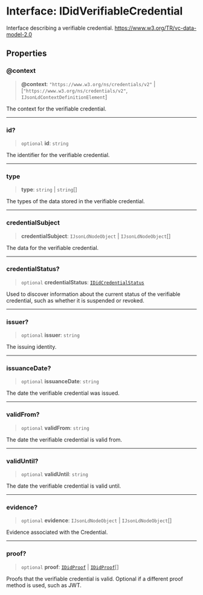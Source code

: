 # Interface: IDidVerifiableCredential

Interface describing a verifiable credential.
https://www.w3.org/TR/vc-data-model-2.0

## Properties

### @context

> **@context**: `"https://www.w3.org/ns/credentials/v2"` \| \[`"https://www.w3.org/ns/credentials/v2"`, `IJsonLdContextDefinitionElement`\]

The context for the verifiable credential.

***

### id?

> `optional` **id**: `string`

The identifier for the verifiable credential.

***

### type

> **type**: `string` \| `string`[]

The types of the data stored in the verifiable credential.

***

### credentialSubject

> **credentialSubject**: `IJsonLdNodeObject` \| `IJsonLdNodeObject`[]

The data for the verifiable credential.

***

### credentialStatus?

> `optional` **credentialStatus**: [`IDidCredentialStatus`](IDidCredentialStatus.md)

Used to discover information about the current status of the
verifiable credential, such as whether it is suspended or revoked.

***

### issuer?

> `optional` **issuer**: `string`

The issuing identity.

***

### issuanceDate?

> `optional` **issuanceDate**: `string`

The date the verifiable credential was issued.

***

### validFrom?

> `optional` **validFrom**: `string`

The date the verifiable credential is valid from.

***

### validUntil?

> `optional` **validUntil**: `string`

The date the verifiable credential is valid until.

***

### evidence?

> `optional` **evidence**: `IJsonLdNodeObject` \| `IJsonLdNodeObject`[]

Evidence associated with the Credential.

***

### proof?

> `optional` **proof**: [`IDidProof`](IDidProof.md) \| [`IDidProof`](IDidProof.md)[]

Proofs that the verifiable credential is valid.
Optional if a different proof method is used, such as JWT.
